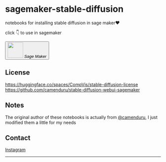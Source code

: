 # sagemaker-stable-diffusion
  notebooks for installing stable diffusion in sage maker❤️

  click 👇 to use in sagemaker
  
<a href='https://studiolab.sagemaker.aws/import/github/hardianto01/sagemaker-stable-diffusion/blob/main/sagemaker.ipynb'>
<button>
<img src='https://encrypted-tbn0.gstatic.com/images?q=tbn:ANd9GcRukqizMuHVFL8W2FE00ZcbmlVhUfDuw8G6vyYRL7Dxfw&s' width='50px'>
</img>
<i>Sage Maker</i></button>
</a>

## License
https://huggingface.co/spaces/CompVis/stable-diffusion-license
https://github.com/camenduru/stable-diffusion-webui-sagemaker

## Notes
The original author of these notebooks is actually from [@camenduru](https://github.com/camenduru/stable-diffusion-webui-sagemaker), I just modified them a little for my needs

## Contact
[Instagram](https://instagram.com/hardianto02_)

---
